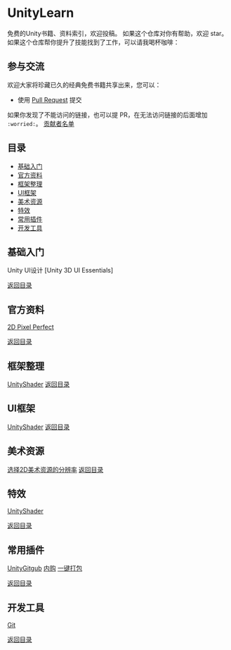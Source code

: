 # UnityLearn
免费的Unity书籍、资料索引，欢迎投稿。
如果这个仓库对你有帮助，欢迎 star。如果这个仓库帮你提升了技能找到了工作，可以请我喝杯咖啡：

## 参与交流

欢迎大家将珍藏已久的经典免费书籍共享出来，您可以：

* 使用 [Pull Request](https://github.com/xJayLee/LearnUnity/pulls) 提交

如果你发现了不能访问的链接，也可以提 PR，在无法访问链接的后面增加 `:worried:`。
[贡献者名单](https://github.com/xJayLee/LearnUnity/graphs/contributors)

## 目录
 * [基础入门](#基础入门)
 * [官方资料](#官方资料)
 * [框架整理](#框架整理)
 * [UI框架](#UI框架)
 * [美术资源](#美术资源)
 * [特效](#特效)
 * [常用插件](#常用插件)
 * [开发工具](#开发工具)

 
## 基础入门
Unity UI设计 [Unity 3D UI Essentials]

[返回目录](#目录)

## 官方资料
[2D Pixel Perfect](https://github.com/Unity-Technologies/2d-pixel-perfect)

[返回目录](#目录)

## 框架整理
[UnityShader](https://github.com/search?p=2&q=unity+Shader)
[返回目录](#目录)

## UI框架
[UnityShader](https://github.com/search?p=2&q=unity+Shader)
[返回目录](#目录)

## 美术资源
[选择2D美术资源的分辨率](https://mp.weixin.qq.com/s?__biz=MzU5MjQ1NTEwOA==&mid=2247496072&idx=1&sn=6b0fd5fff21735ff8ec9d10e55893b29&chksm=fe1dc523c96a4c35dc05e99a9b6e60f70f6b03cf8573191a640903bef349c2f92abbd913e683&mpshare=1&scene=23&srcid=121438eeJHHAj8J825Av2Clu#rd)
[返回目录](#目录)

## 特效
[UnityShader](https://github.com/search?p=2&q=unity+Shader)

[返回目录](#目录)

## 常用插件
[UnityGitgub](https://unity.github.com)
[内购](https://github.com/voltrue2/in-app-purchase)
[一键打包](https://www.cnblogs.com/wang-jin-fu/p/11242450.html)

[返回目录](#目录)

## 开发工具
[Git](https://blog.csdn.net/asklxf/article/details/10131835)

[返回目录](#目录)
